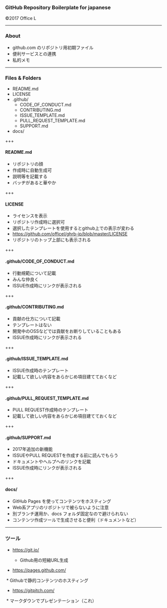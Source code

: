 ### GitHub Repository Boilerplate for japanese

©2017 Office L 

---

### About

* github.com のリポジトリ用初期ファイル
* 便利サービスとの連携
* 私的メモ

---

### Files & Folders

* README.md
* LICENSE
* .github/
  * CODE_OF_CONDUCT.md
  * CONTRIBUTING.md
  * ISSUE_TEMPLATE.md
  * PULL_REQUEST_TEMPLATE.md
  * SUPPORT.md
* docs/

+++

#### README.md

* リポジトリの顔
* 作成時に自動生成可
* 説明等を記載する
* バッヂがあると華やか

+++

#### LICENSE

* ライセンスを表示
* リポジトリ作成時に選択可
* 選択したテンプレートを使用するとgithub上での表示が変わる
* https://github.com/officel/ghrb-jp/blob/master/LICENSE
* リポジトリのトップ上部にも表示される

+++

#### .github/CODE_OF_CONDUCT.md

* 行動規範について記載
* みんな仲良く
* ISSUE作成時にリンクが表示される

+++

#### .github/CONTRIBUTING.md

* 貢献の仕方について記載
* テンプレートはない
* 開発中のOSSなどでは貢献をお断りしていることもある
* ISSUE作成時にリンクが表示される

+++

#### .github/ISSUE_TEMPLATE.md

* ISSUE作成時のテンプレート
* 記載して欲しい内容をあらかじめ項目建てておくなど

+++

#### .github/PULL_REQUEST_TEMPLATE.md

* PULL REQUEST作成時のテンプレート
* 記載して欲しい内容をあらかじめ項目建てておくなど

+++

#### .github/SUPPORT.md

* 2017年追加の新機能
* ISSUEやPULL REQUESTを作成する前に読んでもらう
* ドキュメントやヘルプへのリンクを記載
* ISSUE作成時にリンクが表示される

+++

#### docs/

* GitHub Pages を使ってコンテンツをホスティング
* Web系アプリのリポジトリで被らないように注意
* 別ブランチ運用か、docs フォルダ固定なので避けられない
* コンテンツ作成ツールで生成させると便利（ドキュメントなど）

---

### ツール

* https://git.io/

  * Github用の短縮URL生成

* https://pages.github.com/

  * Githubで静的コンテンツのホスティング

* https://gitpitch.com/

  * マークダウンでプレゼンテーション（これ）


